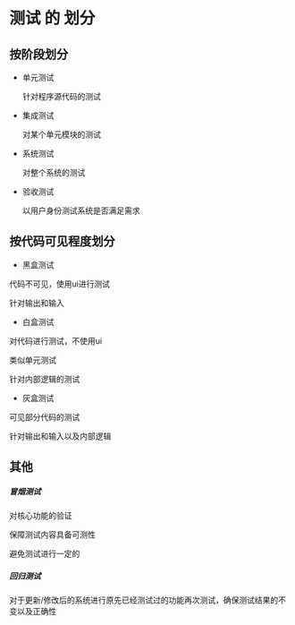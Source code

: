 # 测试 的 划分

## 按阶段划分

- 单元测试

  针对程序源代码的测试

- 集成测试

  对某个单元模块的测试

- 系统测试

  对整个系统的测试

- 验收测试

  以用户身份测试系统是否满足需求

## 按代码可见程度划分

- 黑盒测试

代码不可见，使用ui进行测试

针对输出和输入

- 白盒测试

对代码进行测试，不使用ui

类似单元测试

针对内部逻辑的测试

- 灰盒测试

可见部分代码的测试

针对输出和输入以及内部逻辑

## 其他

##### 冒烟测试

对核心功能的验证

保障测试内容具备可测性

避免测试进行一定的

##### 回归测试

对于更新/修改后的系统进行原先已经测试过的功能再次测试，确保测试结果的不变以及正确性